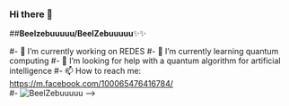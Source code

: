 ### Hi there 👋

##**Beelzebuuuuu/BeelZebuuuuu**✨✨



#- 🔭 I’m currently working on REDES 
#- 🌱 I’m currently learning quantum computing
#- 🤔 I’m looking for help with a quantum algorithm for artificial intelligence
#- 📫 How to reach me: https://m.facebook.com/100065476416784/   
#- ![BeelZebuuuuu](https://m.imgur.com/a/zFlGjhD)
-->
